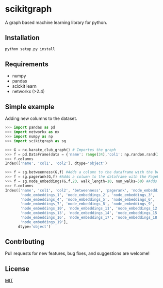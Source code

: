 # scikitgraph
A graph based machine learning library for python.


## Installation

```bash
python setup.py install
```

## Requirements
* numpy
* pandas
* scickit learn
* networkx (>2.4)

## Simple example

Adding new columns to the dataset.

```python
>>> import pandas as pd
>>> import networkx as nx
>>> import numpy as np
>>> import scikitgraph as sg

>>> G = nx.karate_club_graph() # Importes the graph
>>> f = pd.DataFrame(data = {'name': range(34),'col1': np.random.rand(34), 'col2': np.random.rand(34)}) # Creates random features for the nodes
>>> f.columns
Index(['name', 'col1', 'col2'], dtype='object')

>>> f = sg.betweenness(G,f) #Adds a column to the dataframe with the betweenness centrality of the nodes.
>>> f = sg.pagerank(G,f) #Adds a column to the dataframe with the PageRank of the nodes.
>>> f = sg.node_embeddings(G,f,20, walk_length=10, num_walks=50) #Adds columns to the dataframe with the embeddings of the nodes.
>>> f.columns
Index(['name', 'col1', 'col2', 'betweenness', 'pagerank', 'node_embeddings_0',
       'node_embeddings_1', 'node_embeddings_2', 'node_embeddings_3',
       'node_embeddings_4', 'node_embeddings_5', 'node_embeddings_6',
       'node_embeddings_7', 'node_embeddings_8', 'node_embeddings_9',
       'node_embeddings_10', 'node_embeddings_11', 'node_embeddings_12',
       'node_embeddings_13', 'node_embeddings_14', 'node_embeddings_15',
       'node_embeddings_16', 'node_embeddings_17', 'node_embeddings_18',
       'node_embeddings_19'],
      dtype='object')
```

## Contributing

Pull requests for new features, bug fixes, and suggestions are welcome!

## License

[MIT](https://github.com/fedealbanese/scikitgraph/blob/master/LICENSE)
